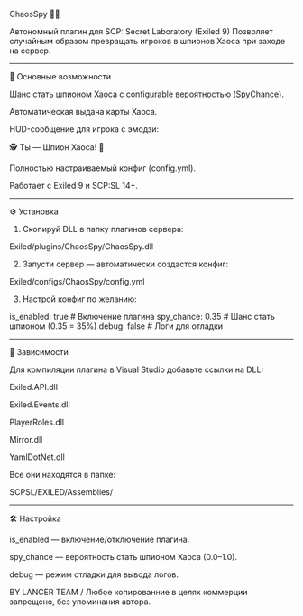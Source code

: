 ChaosSpy 🕵️‍♂️

Автономный плагин для SCP: Secret Laboratory (Exiled 9)
Позволяет случайным образом превращать игроков в шпионов Хаоса при заходе на сервер.


---

🔹 Основные возможности

Шанс стать шпионом Хаоса с configurable вероятностью (SpyChance).

Автоматическая выдача карты Хаоса.

HUD-сообщение для игрока с эмодзи:

🕵️ Ты — Шпион Хаоса! 🤫

Полностью настраиваемый конфиг (config.yml).

Работает с Exiled 9 и SCP:SL 14+.



---

⚙️ Установка

1. Скопируй DLL в папку плагинов сервера:

Exiled/plugins/ChaosSpy/ChaosSpy.dll


2. Запусти сервер — автоматически создастся конфиг:

Exiled/configs/ChaosSpy/config.yml


3. Настрой конфиг по желанию:

is_enabled: true          # Включение плагина
spy_chance: 0.35          # Шанс стать шпионом (0.35 = 35%)
debug: false              # Логи для отладки




---

📂 Зависимости

Для компиляции плагина в Visual Studio добавьте ссылки на DLL:

Exiled.API.dll

Exiled.Events.dll

PlayerRoles.dll

Mirror.dll

YamlDotNet.dll


Все они находятся в папке:

SCPSL/EXILED/Assemblies/


---

🛠 Настройка

is_enabled — включение/отключение плагина.

spy_chance — вероятность стать шпионом Хаоса (0.0–1.0).

debug — режим отладки для вывода логов.

BY LANCER TEAM / Любое копированние в целях коммерции запрещено, без упоминания автора.

